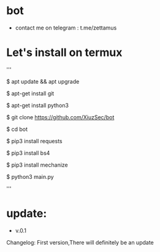# bot

- contact me on telegram : t.me/zettamus

# Let's install on termux

'''

$ apt update && apt upgrade

$ apt-get install git

$ apt-get install python3

$ git clone https://github.com/XiuzSec/bot

$ cd bot

$ pip3 install requests

$ pip3 install bs4

$ pip3 install mechanize

$ python3 main.py

'''

# update:

- v.0.1

Changelog: First version,There will definitely be an update
